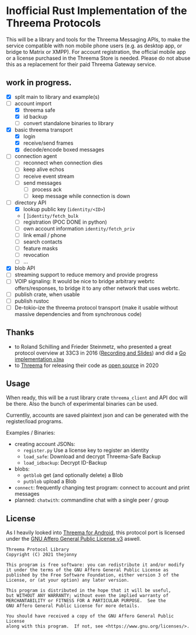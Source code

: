 # Inofficial Rust Implementation of the Threema Protocols

This will be a library and tools for the Threema Messaging APIs, to make the service compatible with non mobile phone users (e.g. as desktop app, or bridge to Matrix or XMPP).
For account registration, the official mobile app or a license purchased in the Threema Store is needed. Please do not abuse this as a replacement for their paid Threema Gateway service.

## work in progress.
 - [x] split main to library and example(s)
 - [ ] account import
   - [x] threema safe
   - [x] id backup
   - [ ] convert standalone binaries to library
 - [x] basic threema transport
   - [x] login
   - [x] receive/send frames
   - [x] decode/encode boxed messages
 - [ ] connection agent
   - [ ] reconnect when connection dies
   - [ ] keep alive echos
   - [ ] receive event stream
   - [ ] send messages
     - [ ] process ack
	 - [ ] keep message while connection is down
 - [ ] directory API
   - [x] lookup public key (`identity/<ID>`)
	- [ ]`identity/fetch_bulk`
   - [ ] registration (POC DONE in python)
   - [ ] own account information `identity/fetch_priv`
   - [ ] link email / phone
   - [ ] search contacts
   - [ ] feature masks
   - [ ] revocation
   - [ ] ...
 - [x] blob API
  - [ ] streaming support to reduce memory and provide progress
 - [ ] VOIP signaling:
  It would be nice to bridge arbitrary webrtc offers/responses, to bridge it to any other network that uses webrtc.
 - [ ] publish crate, when usable
 - [ ] publish rustoc
 - [ ] De-tokio-ize the threema protocol transport (make it usable without massive dependencies and from synchronous code)

## Thanks
 - to Roland Schilling and Frieder Steinmetz, who presented a great protocol overview at 33C3 in 2016 ([Recording and Slides](https://fahrplan.events.ccc.de/congress/2016/Fahrplan/events/8062.html)) and did a [Go implementation `o3ma`](https://github.com/o3ma/o3/)
 - to [Threema](https://threema.ch) for releasing their code as [open source](https://github.com/threema-ch) in 2020

## Usage
When ready, this will be a rust library crate `threema_client` and API doc will be there. Also the bunch of experimental binaries can be used.

Currentliy, accounts are saved plaintext json and can be generated with the register/load programs.

Examples / Binaries:
 - creating account JSONs:
   - `register.py` Use a license key to register an identity
   - `load_safe`: Download and decrypt Threema-Safe Backup
   - `load_idbackup`: Decrypt ID-Backup
 - blobs:
   - `getblob` get (and optionally delete) a Blob
   - `putblob` upload a Blob
 - `connect`: frequently changing test program: connect to account and print messages
 - planned: `chatwith`: commandline chat with a single peer / group

## License
As I heavily looked into [Threema for Android](https://github.com/threema-ch/threema-android/), this protocol port is licensed under the [GNU Affero General Public License v3](LICENSE.md) aswell.


    Threema Protocol Library
    Copyright (C) 2021 thejonny

    This program is free software: you can redistribute it and/or modify
    it under the terms of the GNU Affero General Public License as
    published by the Free Software Foundation, either version 3 of the
    License, or (at your option) any later version.

    This program is distributed in the hope that it will be useful,
    but WITHOUT ANY WARRANTY; without even the implied warranty of
    MERCHANTABILITY or FITNESS FOR A PARTICULAR PURPOSE.  See the
    GNU Affero General Public License for more details.

    You should have received a copy of the GNU Affero General Public License
    along with this program.  If not, see <https://www.gnu.org/licenses/>.
